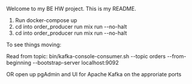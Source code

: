 Welcome to my BE HW project. This is my README.


1. Run docker-compose up
2. cd into order_producer run mix run --no-halt
3. cd into order_producer run mix run --no-halt

To see things moving:

Read from topic: 
bin/kafka-console-consumer.sh --topic orders --from-beginning --bootstrap-server localhost:9092

OR open up pgAdmin and UI for Apache Kafka on the approriate ports

